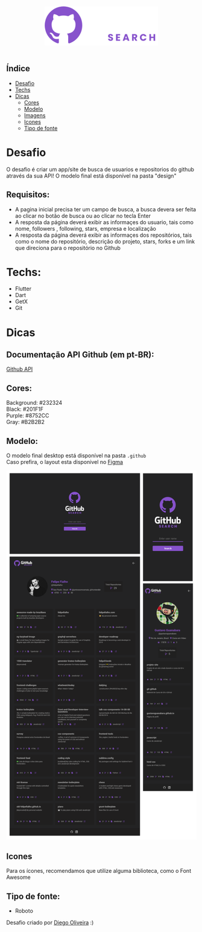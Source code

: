 <br />
<p align="center">
    <img src="./.github/logo-horizontal.svg" alt="Logo" width="300">
    <br />
 <br />
</p>

## Índice

* [Desafio](#desafio)
* [Techs](#techs)
* [Dicas](#dicas)  
  * [Cores](#cores)
  * [Modelo](#modelo)
  * [Imagens](#imagens)
  * [Icones](#icones)
  * [Tipo de fonte](#tipo-de-fonte)

# Desafio
O desafio é criar um app/site de busca de usuarios e repositorios do github através da sua API! O modelo final está disponível na pasta "design"

## Requisitos:
- A pagina inicial precisa ter um campo de busca, a busca devera ser feita ao clicar no botão de busca ou ao clicar no tecla Enter<br>
- A resposta da página deverá exibir as informaçes do usuario, tais como nome, followers , following, stars, empresa e localização<br>
- A resposta da página deverá exibir as informaçes dos repositórios, tais como o nome do repositório, descrição do projeto, stars, forks e um link que direciona para o repositório no Github<br>


# Techs: 
- Flutter
- Dart
- GetX
- Git

# Dicas

## Documentação API Github (em pt-BR):

<a href="https://docs.github.com/pt/rest/guides/getting-started-with-the-rest-api">Github API</a>


## Cores:
Background: #232324<br>
Black: #201F1F<br>
Purple: #8752CC<br>
Gray: #B2B2B2<br>

## Modelo:
O modelo final desktop está disponível na pasta `.github`<br>
Caso prefira, o layout esta disponivel no <a href="https://www.figma.com/file/m5JYqvEa6Zi4zZ7kkfMYJ1/Github-Search?node-id=3%3A28"> Figma </a><br>

<p align="center">
    <img src="./.github/layout.png" alt="Logo" width="1000">
</p>

## Icones
Para os ícones, recomendamos que utilize alguma biblioteca, como o Font Awesome

## Tipo de fonte:
- Roboto

Desafio criado por  <a href="https://www.linkedin.com/in/diego-de-oliveira-brito/">Diego Oliveira</a> :)